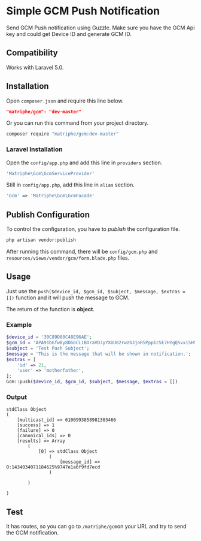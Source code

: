 # Simple GCM Push Notification

Send GCM Push notification using Guzzle. Make sure you have the GCM Api key and could get Device ID and generate GCM ID.

## Compatibility

Works with Laravel 5.0.

## Installation

Open `composer.json` and require this line below.
```json
"matriphe/gcm": "dev-master"
```
Or you can run this command from your project directory.
```bash
composer require "matriphe/gcm:dev-master"
```

### Laravel Installation

Open the `config/app.php` and add this line in `providers` section.
```php
'Matriphe\Gcm\GcmServiceProvider'
```
Still in `config/app.php`, add this line in `alias` section.
```php
'Gcm' => 'Matriphe\Gcm\GcmFacade'
```

## Publish Configuration

To control the configuration, you have to *publish* the configuration file.
```bash
php artisan vendor:publish
```
After running this command, there will be `config/gcm.php` and `resources/views/vendor/gcm/form.blade.php` files.

## Usage

Just use the `push($device_id, $gcm_id, $subject, $message, $extras = [])` function and it will push the message to GCM.

The return of the function is **object**.

### Example
```php
$device_id = '30C89D80C48E96AE';
$gcm_id = 'APA91bGfw8y8DG6CL1BOraVDJyYXUU82rwzbJjnR5PppIcSE7HYgQSvxiSHMJN7zYiCC9CLGNHLiWMxUD22JrlSmvMkaJiUgCsMOvHk0BPeWmvGJu4oHAa1KUm9D5ngdcFNNUwJQ7ttB6VW0F575rhQ2ow56ACM1Yg';
$subject = 'Test Push Subject';
$message = 'This is the message that will be shown in notification.';
$extras = [
    'id' => 21,
    'user' => 'motherfather',
];
Gcm::push($device_id, $gcm_id, $subject, $message, $extras = [])
```
### Output
```object
stdClass Object
(
    [multicast_id] => 6100993858981303466
    [success] => 1
    [failure] => 0
    [canonical_ids] => 0
    [results] => Array
        (
            [0] => stdClass Object
                (
                    [message_id] => 0:1434034071184625%9747e1a6f9fd7ecd
                )

        )

)
```
## Test

It has routes, so you can go to `/matriphe/gcm`on your URL and try to send the GCM notification.
